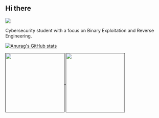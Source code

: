 ## Hi there

![](https://komarev.com/ghpvc/?username=ronutu&color=46915c)

Cybersecurity student with a focus on Binary Exploitation and Reverse Engineering.

[![Anurag's GitHub stats](https://github-readme-stats-rho-ruddy-56.vercel.app/api?username=ronutu)](https://github.com/anuraghazra/github-readme-stats)

<a href="">
  <img height=185 align="center" src="https://github-readme-stats-ronutus-projects.vercel.app/api?username=ronutu&show_icons=true&theme=dark&bg_color=00000000&rank_icon=percentile&include_all_commits=true&custom_title=Radu's%20Github%20Stats" />
</a>
<a href="">
  <img height=185 align="center" src="https://github-readme-stats-git-master-ronutus-projects.vercel.app/api/top-langs/?username=ronutu&theme=dark&bg_color=00000000&layout=compact&langs_count=8" />
</a>
